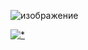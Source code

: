 ![изображение](https://github.com/Ahmed-Hajkacem/test/assets/82248891/b62ce27d-90d3-4b87-acb2-403385f2b2a5)



[![*](https://github.com/Ahmed-Hajkacem/test/assets/82248891/f84e7095-c215-4910-8b34-eb0f3ff57081)]()
